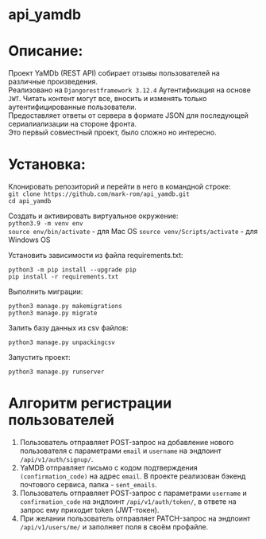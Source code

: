 # api_yamdb
# Описание:  

Проект YaMDb (REST API) собирает отзывы пользователей на различные произведения.  
Реализовано на `Djangorestframework 3.12.4` Аутентификация на основе `JWT`. Читать контент могут все, вносить и изменять только аутентифицированные пользователи.  
Предоставляет ответы от сервера в формате JSON для последующей сериалиализации на стороне фронта.  
Это первый совместный проект, было сложно но интересно. 

  
# Установка:

Клонировать репозиторий и перейти в него в командной строке:  
`git clone https://github.com/mark-rom/api_yamdb.git`  
`cd api_yamdb`  
  
Cоздать и активировать виртуальное окружение:  
`python3.9 -m venv env`  
`source env/bin/activate` - для Mac OS
`source venv/Scripts/activate` - для Windows OS
  
Установить зависимости из файла requirements.txt:  
  
`python3 -m pip install --upgrade pip`  
`pip install -r requirements.txt`  
  
Выполнить миграции:  
  
`python3 manage.py makemigrations`  
`python3 manage.py migrate`  
  
 Залить базу данных из csv файлов:  
  
`python3 manage.py unpackingcsv`
  
Запустить проект:  
  
`python3 manage.py runserver`  
  
# Алгоритм регистрации пользователей
  
1. Пользователь отправляет POST-запрос на добавление нового пользователя с параметрами `email` и `username` на эндпоинт `/api/v1/auth/signup/`.  
2. YaMDB отправляет письмо с кодом подтверждения `(confirmation_code)` на адрес `email`. В проекте реализован бэкенд почтового сервиса, папка - `sent_emails`.  
3. Пользователь отправляет POST-запрос с параметрами `username` и `confirmation_code` на эндпоинт `/api/v1/auth/token/`, в ответе на запрос ему приходит token (JWT-токен).  
4. При желании пользователь отправляет PATCH-запрос на эндпоинт `/api/v1/users/me/` и заполняет поля в своём профайле.  
